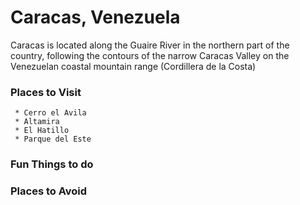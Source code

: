 # Caracas, Venezuela
Caracas is located along the Guaire River in the northern part of the country, following the contours of the narrow Caracas Valley on the Venezuelan coastal mountain range (Cordillera de la Costa)
### Places to Visit
     * Cerro el Avila
     * Altamira
     * El Hatillo
     * Parque del Este

### Fun Things to do

### Places to Avoid
